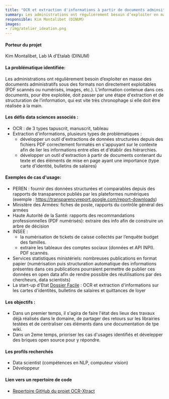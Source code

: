 ```yaml
---
title: "OCR et extraction d'informations à partir de documents adminsitratifs"
summary: Les administrations ont régulièrement besoin d’exploiter en masse des documents administratifs sous des formats non directement exploitable (PDF scannés, images, etc.). L’information contenue dans ces documents, pour être exploitée, doit passer par une étape d'extraction et de structuration de l’information, qui est vite très chronophage si elle doit être réalisée à la main.
responsible: Kim Montalibet (DINUM)
images: 
- /img/atelier_ideation.png
---
```


#### Porteur du projet 
Kim Montalibet, Lab IA d'Etalab (DINUM)

#### La problématique identifiée:
Les administrations ont régulièrement besoin d’exploiter en masse des documents administratifs sous des formats non directement exploitables (PDF scannés ou numérisés, images, etc.). 
L’information contenue dans ces documents, pour être exploitée, doit passer par une étape d'extraction et de structuration de l’information, qui est vite très chronophage si elle doit être réalisée à la main.

#### Les défis data sciences associés :
- OCR : de 3 types tapuscrit, manuscrit, tableau 
- Extraction d'informations, plusieurs types de problématiques : 
  - développer un outil d'extractions de données structurées depuis des fichiers PDF correctement formatés en s'appuyant sur le contexte afin de lier les informations entre elles et d'établir des hiérarchies.
  - développer un outil d'extraction à partir de documents contenant du texte et des éléments de mise en page ayant une importance (type carte d'identité, bulletins de salaires) 

#### Exemples de cas d'usage: 
* PEREN : fournir des données structurées et comparables depuis des rapports de transparence publiés par les plateformes numériques (exemple : https://transparencyreport.google.com/report-downloads)
* Ministère des Armées: fiches de poste, rapports du contrôle général des armées 
* Haute Autorité de la Santé: rapports des recommandations professionnelles (PDF numérisés): extraire des info afin de construire un arbre de décision
* INSEE : 
  * la numérisation de tickets de caisse collectés par l’enquête budget des familles. 
  * extraire les tableaux des comptes sociaux (données et API INPI). PDF scannés. 
* Services statistiques ministériels: nombreuses publications en format papier (numérisation puis structuration automatique des informations présentes dans ces publications pourraient permettre de publier ces données en open data afin de rendre possible des réutilisations par des chercheurs, data scientists) 
* La start-up d'Etat [Dossier Facile](https://www.dossierfacile.fr/) : OCR et extraction d'informations sur les cartes d'identités, bulletins de salaires et quittances de loyer 

#### Les objectifs : 
* Dans un premier temps, il s'agira de faire l'état des lieux des travaux déjà réalisés dans le domaine, de partager des retours sur les librairies testées et de centraliser ces éléments dans une documentation de tpe wiki. 
* Dans un 2eme temps, prioriser les cas d'usages identifiés et dévelepper des briques open source pour y répondre. 


#### Les profils recherchés
* Data scientist (compétences en NLP, computeur vision)
* Développeur 

#### Lien vers un repertoire de code 
* [Repertoire GitHub du projet OCR-Xtract](https://github.com/etalab-ia/ocr-xtract )

